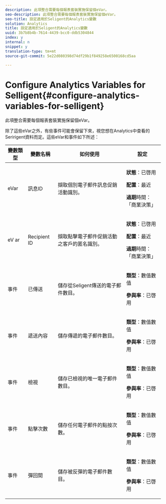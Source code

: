 ```yaml
---
description: 此項整合需要每個報表套裝實施保留個eVar。
seo-description: 此項整合需要每個報表套裝實施保留個eVar。
seo-title: 設定適用於Seligent的Analytics變數
solution: Analytics
title: 設定適用於Seligent的Analytics變數
uuid: 3b7b8b4b-7614-4439-bcc0-ddb5304844
index: y
internal: n
snippet: y
translation-type: tm+mt
source-git-commit: 5e22d080398d74df29b1f849258e6500168cd5aa

---
```



# Configure Analytics Variables for Selligent{#configure-analytics-variables-for-selligent}

此項整合需要每個報表套裝實施保留個eVar。

除了這些eVar之外，有些事件可能會保留下來，視您想在Analytics中查看的Seririgent資料而定。這些eVar和事件如下所述：

<table id="table_2FFB865DBD80412F90DA8E224B12FB62"> 
 <thead> 
  <tr> 
   <th colname="col1" class="entry"> 變數類型 </th> 
   <th colname="col2" class="entry"> 變數名稱 </th> 
   <th colname="col3" class="entry"> 如何使用 </th> 
   <th colname="col4" class="entry"> 設定 </th> 
  </tr>
 </thead>
 <tbody> 
  <tr> 
   <td colname="col1"> eVar </td> 
   <td colname="col2"> 訊息ID </td> 
   <td colname="col3"> 擷取個別電子郵件訊息促銷活動識別。 </td> 
   <td colname="col4"> <p><b>狀態</b>：已啓用 </p> <p><b>配置</b>：最近 </p> <p><b>過期</b>時間：「商業決策」 </p> </td> 
  </tr> 
  <tr> 
   <td colname="col1"> eV ar </td> 
   <td colname="col2"> Recipient ID </td> 
   <td colname="col3"> 擷取點擊電子郵件促銷活動之客戶的匿名識別。 </td> 
   <td colname="col4"> <p><b>狀態</b>：已啓用 </p> <p><b>配置</b>：最近 </p> <p><b>過期</b>時間：「商業決策」 </p> </td> 
  </tr> 
  <tr> 
   <td colname="col1"> 事件 </td> 
   <td colname="col2"> 已傳送 </td> 
   <td colname="col3"> 儲存從Seligent傳送的電子郵件數目。 </td> 
   <td colname="col4"> <p><b>類型</b>：數值數值 </p> <p><b>參與率</b>：已啓用 </p> </td> 
  </tr> 
  <tr> 
   <td colname="col1"> 事件 </td> 
   <td colname="col2"> 遞送內容 </td> 
   <td colname="col3"> 儲存傳遞的電子郵件數目。 </td> 
   <td colname="col4"> <p><b>類型</b>：數值數值 </p> <p><b>參與率</b>：已啓用 </p> </td> 
  </tr> 
  <tr> 
   <td colname="col1"> 事件 </td> 
   <td colname="col2"> 檢視 </td> 
   <td colname="col3"> 儲存已檢視的唯一電子郵件數目。 </td> 
   <td colname="col4"> <p><b>類型</b>：數值數值 </p> <p><b>參與率</b>：已啓用 </p> </td> 
  </tr> 
  <tr> 
   <td colname="col1"> 事件 </td> 
   <td colname="col2"> 點擊次數 </td> 
   <td colname="col3"> 儲存任何電子郵件的點按次數。 </td> 
   <td colname="col4"> <p><b>類型</b>：數值數值 </p> <p><b>參與率</b>：已啓用 </p> </td> 
  </tr> 
  <tr> 
   <td colname="col1"> 事件 </td> 
   <td colname="col2"> 彈回間 </td> 
   <td colname="col3"> 儲存被反彈的電子郵件數目。 </td> 
   <td colname="col4"> <p><b>類型</b>：數值數值 </p> <p><b>參與率</b>：已啓用 </p> </td> 
  </tr> 
 </tbody> 
</table>

